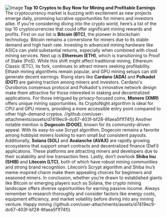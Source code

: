 
![Image](https://github.com/user-attachments/assets/d7419ec9-dc67-403f-bf28-8faea5f1f74f)
**Top 10 Cryptos to Buy Now for Mining and Profitable Earnings**
The cryptocurrency market is buzzing with excitement as new projects emerge daily, promising lucrative opportunities for miners and investors alike. If you're considering diving into the crypto world, here’s a list of the top 10 cryptocurrencies that could offer significant mining rewards and profits.
First on our list is **Bitcoin (BTC)**, the pioneer in blockchain technology. Bitcoin remains a cornerstone for miners due to its stable demand and high hash rate. Investing in advanced mining hardware like ASICs can yield substantial returns, especially when combined with cloud mining services.
Next up is **Ethereum (ETH)**, which is transitioning to Proof of Stake (PoS). While this shift might affect traditional mining, Ethereum Classic (ETC), its fork, continues to attract miners seeking profitability. Ethash mining algorithms remain popular, and GPU mining setups can still generate decent earnings.
Rising stars like **Cardano (ADA)** and **Polkadot (DOT)** are gaining traction among miners and investors. Cardano's Ouroboros consensus protocol and Polkadot's innovative network design make them attractive for those interested in staking and decentralized applications. 
For those intrigued by privacy-focused coins, **Monero (XMR)** offers unique mining opportunities. Its CryptoNight algorithm is ideal for CPU and GPU miners, providing a more accessible entry point compared to other high-demand cryptos.
 //github.com/user-attachments/assets/d7419ec9-dc67-403f-bf28-8faea5f1f74f))
Another notable mention is **Dogecoin (DOGE)**, known for its community-driven appeal. With its easy-to-use Scrypt algorithm, Dogecoin remains a favorite among hobbyist miners looking to earn small but consistent payouts.
Additionally, **Solana (SOL)** and **Avalanche (AVAX)** are rapidly growing ecosystems that support smart contracts and decentralized finance (DeFi) applications. These platforms are attracting miners and developers due to their scalability and low transaction fees.
Lastly, don’t overlook **Shiba Inu (SHIB)** and **Litecoin (LTC)**, both of which have robust mining communities and strong brand recognition. Litecoin’s Scrypt algorithm and Shiba Inu’s meme-inspired charm make them appealing choices for beginners and seasoned miners.
In conclusion, whether you’re drawn to established giants like Bitcoin or emerging players such as Solana, the crypto mining landscape offers diverse opportunities for earning passive income. Always remember to research thoroughly and consider factors like energy costs, equipment efficiency, and market volatility before diving into any mining venture. Happy mining //github.com/user-attachments/assets/d7419ec9-dc67-403f-bf28-8faea5f1f74f))
